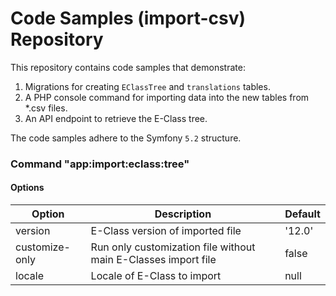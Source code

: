 # Code Samples (import-csv) Repository

This repository contains code samples that demonstrate:

1. Migrations for creating `EClassTree` and `translations` tables.
2. A PHP console command for importing data into the new tables from *.csv files.
3. An API endpoint to retrieve the E-Class tree.

The code samples adhere to the Symfony `5.2` structure.

### Command "app:import:eclass:tree"
#### Options
Option | Description                                                    | Default
--- |----------------------------------------------------------------| ---
version | E-Class version of imported file                               | '12.0'
customize-only | Run only customization file without main E-Classes import file | false
locale | Locale of E-Class to import                                    | null
